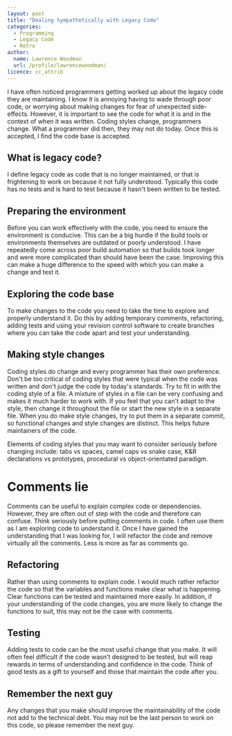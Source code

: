 ```yaml
---
layout: post
title: "Dealing Sympathetically with Legacy Code"
categories:
  - Programming
  - Legacy Code
  - Retro
author:
  name: Lawrence Woodman
  url: /profile/lawrencewoodman/
licence: cc_attrib
---
```

I have often noticed programmers getting worked up about the legacy code they are maintaining.  I know it is annoying having to wade through poor code, or
worrying about making changes for fear of unexpected side-effects.  However, it is important to see the code for what it is and in the context of when it was written.  Coding styles change, programmers change.  What a programmer did then, they may not do today.  Once this is accepted, I find the code base is accepted.

## What is legacy code?
I define legacy code as code that is no longer maintained, or that is frightening to work on because it not fully understood.  Typically this code has no tests and is hard to test because it hasn't been written to be tested.

## Preparing the environment
Before you can work effectively with the code, you need to ensure the environment is conducive.  This can be a big hurdle if the build tools or environments  themselves are outdated or poorly understood.  I have repeatedly come across poor build automation so that builds took longer and were more complicated than should have been the case.  Improving this can make a huge difference to the speed with which you can make a change and test it.

## Exploring the code base
To make changes to the code you need to take the time to explore and properly understand it.  Do this by adding temporary comments, refactoring, adding tests and using your revision control software to create branches where you can take the code apart and test your understanding.

## Making style changes
Coding styles do change and every programmer has their own preference.  Don't be too critical of coding styles that were typical when the code was written and don't judge the code by today's standards.  Try to fit in with the coding style of a file.  A mixture of styles in a file can be very confusing and makes it much harder to work with.  If you feel that you can't adapt to the style, then change it throughout the file or start the new style in a separate file.  When you do make style changes, try to put them in a separate commit, so functional changes and style changes are distinct.  This helps future maintainers of the code. 

Elements of coding styles that you may want to consider seriously before changing include:  tabs vs spaces, camel caps vs snake case, K&R declarations vs prototypes, procedural vs object-orientated paradigm.

# Comments lie
Comments can be useful to explain complex code or dependencies.  However, they are often out of step with the code and therefore can confuse.  Think seriously before putting comments in code.  I often use them as I am exploring code to understand it.  Once I have gained the understanding that I was looking for, I will refactor the code and remove virtually all the comments.  Less is more as far as comments go.

## Refactoring
Rather than using comments to explain code.  I would much rather refactor the code so that the variables and functions make clear what is happening.  Clear functions can be tested and maintained more easily.  In addition, if your understanding of the code changes, you are more likely to change the functions to suit, this may not be the case with comments.

## Testing
Adding tests to code can be the most useful change that you make.  It will often feel difficult if the code wasn't designed to be tested, but will reap rewards in terms of understanding and confidence in the code.  Think of good tests as a gift to yourself and those that maintain the code after you.

## Remember the next guy
Any changes that you make should improve the maintainability of the code not add to the technical debt.  You may not be the last person to work on this code, so please remember the next guy.
